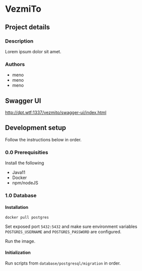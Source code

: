 # VezmiTo

## Project details

### Description

Lorem ipsum dolor sit amet.

### Authors

 - meno <email>
 - meno <email>
 - meno <email>
 
## Swagger UI

http://dpt.wtf:1337/vezmito/swagger-ui/index.html

## Development setup

Follow the instructions below in order.

### 0.0 Prerequisities

Install the following

 - Java11
 - Docker
 - npm/nodeJS

### 1.0 Database

#### Installation

```
docker pull postgres
```

Set exposed port `5432:5432` and make sure environment variables `POSTGRES_USERNAME` 
and `POSTGRES_PASSWORD` are configured.

Run the image.

#### Initialization

Run scripts from `database/postgresql/migration` in order.
